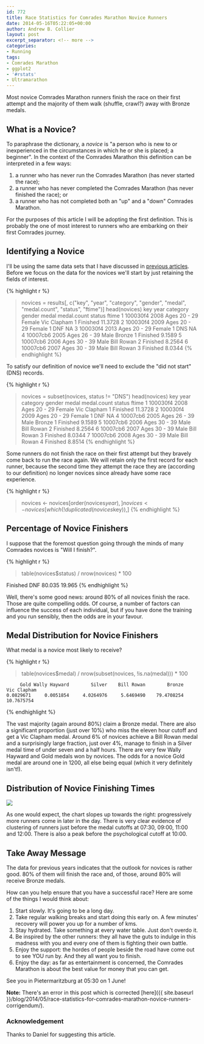 ```yaml
---
id: 772
title: Race Statistics for Comrades Marathon Novice Runners
date: 2014-05-16T05:22:05+00:00
author: Andrew B. Collier
layout: post
excerpt_separator: <!-- more -->
categories:
- Running
tags:
- Comrades Marathon
- ggplot2
- '#rstats'
- Ultramarathon
---
```

Most novice Comrades Marathon runners finish the race on their first attempt and the majority of them walk (shuffle, crawl?) away with Bronze medals.

<!-- more -->

## What is a Novice?

To paraphrase the dictionary, a _novice_ is "a person who is new to or inexperienced in the circumstances in which he or she is placed; a beginner". In the context of the Comrades Marathon this definition can be interpreted in a few ways:

1. a runner who has never run the Comrades Marathon (has never started the race); 
2. a runner who has never completed the Comrades Marathon (has never finished the race); or 
3. a runner who has not completed both an "up" and a "down" Comrades Marathon.

For the purposes of this article I will be adopting the first definition. This is probably the one of most interest to runners who are embarking on their first Comrades journey.

## Identifying a Novice

I'll be using the same data sets that I have discussed in [previous articles](http://www.exegetic.biz/blog/tag/comrades-marathon/). Before we focus on the data for the novices we'll start by just retaining the fields of interest.

{% highlight r %}
> novices = results[, c("key", "year", "category", "gender", "medal", "medal.count", "status", "ftime")]
> head(novices)
       key year     category gender       medal medal.count   status   ftime
1 100030f4 2008 Ages 20 - 29 Female Vic Clapham           1 Finished 11.3728
2 100030f4 2009 Ages 20 - 29 Female        <NA>           1      DNF      NA
3 100030f4 2013 Ages 20 - 29 Female        <NA>           1      DNS      NA
4 10007cb6 2005 Ages 26 - 39   Male      Bronze           1 Finished  9.1589
5 10007cb6 2006 Ages 30 - 39   Male  Bill Rowan           2 Finished  8.2564
6 10007cb6 2007 Ages 30 - 39   Male  Bill Rowan           3 Finished  8.0344
{% endhighlight %}

To satisfy our definition of novice we'll need to exclude the "did not start" (DNS) records.

{% highlight r %}
> novices = subset(novices, status != "DNS")
> head(novices)
       key year     category gender       medal medal.count   status   ftime
1 100030f4 2008 Ages 20 - 29 Female Vic Clapham           1 Finished 11.3728
2 100030f4 2009 Ages 20 - 29 Female        <NA>           1      DNF      NA
4 10007cb6 2005 Ages 26 - 39   Male      Bronze           1 Finished  9.1589
5 10007cb6 2006 Ages 30 - 39   Male  Bill Rowan           2 Finished  8.2564
6 10007cb6 2007 Ages 30 - 39   Male  Bill Rowan           3 Finished  8.0344
7 10007cb6 2008 Ages 30 - 39   Male  Bill Rowan           4 Finished  8.8514
{% endhighlight %}

Some runners do not finish the race on their first attempt but they bravely come back to run the race again. We will retain only the first record for each runner, because the second time they attempt the race they are (according to our definition) no longer novices since already have some race experience.

{% highlight r %}
> novices <- novices[order(novices$year),]
> novices <- novices[which(!duplicated(novices$key)),]
{% endhighlight %}

## Percentage of Novice Finishers

I suppose that the foremost question going through the minds of many Comrades novices is "Will I finish?".

{% highlight r %}
> table(novices$status) / nrow(novices) * 100

Finished      DNF 
  80.035   19.965 
{% endhighlight %}

Well, there's some good news: around 80% of all novices finish the race. Those are quite compelling odds. Of course, a number of factors can influence the success of each individual, but if you have done the training and you run sensibly, then the odds are in your favour.

## Medal Distribution for Novice Finishers

What medal is a novice most likely to receive?

{% highlight r %}
> table(novices$medal) / nrow(subset(novices, !is.na(medal))) * 100

         Gold Wally Hayward        Silver    Bill Rowan        Bronze   Vic Clapham 
    0.0829671     0.0051854     4.0264976     5.6469490    79.4708254    10.7675754
{% endhighlight %}

The vast majority (again around 80%) claim a Bronze medal. There are also a significant proportion (just over 10%) who miss the eleven hour cutoff and get a Vic Clapham medal. Around 6% of novices achieve a Bill Rowan medal and a surprisingly large fraction, just over 4%, manage to finish in a Silver medal time of under seven and a half hours. There are very few Wally Hayward and Gold medals won by novices. The odds for a novice Gold medal are around one in 1200, all else being equal (which it very definitely isn't!).

## Distribution of Novice Finishing Times

<img src="{{ site.baseurl }}/static/img/2014/05/novice-finish-times-hist.png">

As one would expect, the chart slopes up towards the right: progressively more runners come in later in the day. There is very clear evidence of clustering of runners just before the medal cutoffs at 07:30, 09:00, 11:00 and 12:00. There is also a peak before the psychological cutoff at 10:00.

## Take Away Message

The data for previous years indicates that the outlook for novices is rather good. 80% of them will finish the race and, of those, around 80% will receive Bronze medals.

How can you help ensure that you have a successful race? Here are some of the things I would think about:

1. Start slowly. It's going to be a long day. 
2. Take regular walking breaks and start doing this early on. A few minutes' recovery will power you up for a number of kms. 
3. Stay hydrated. Take something at every water table. Just don't overdo it. 
4. Be inspired by the other runners: they all have the guts to indulge in this madness with you and every one of them is fighting their own battle. 
5. Enjoy the support: the hordes of people beside the road have come out to see YOU run by. And they all want you to finish. 
6. Enjoy the day: as far as entertainment is concerned, the Comrades Marathon is about the best value for money that you can get.

See you in Pietermaritzburg at 05:30 on 1 June!

**Note:** There's an error in this post which is corrected [here]({{ site.baseurl }}/blog/2014/05/race-statistics-for-comrades-marathon-novice-runners-corrigendum/).

### Acknowledgement

Thanks to Daniel for suggesting this article.
